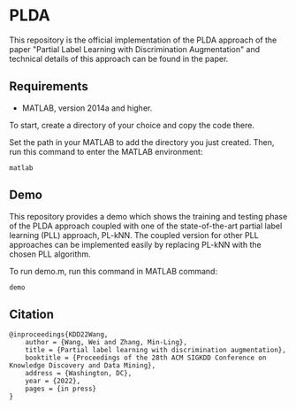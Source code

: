 # PLDA
This repository is the official implementation of the PLDA approach of the paper "Partial Label Learning with Discrimination Augmentation" and technical details of this approach can be found in the paper. 

## Requirements
- MATLAB, version 2014a and higher.

To start, create a directory of your choice and copy the code there.

Set the path in your MATLAB to add the directory you just created.
Then, run this command to enter the MATLAB environment:
```
matlab
```
## Demo
This repository provides a demo which shows the training and testing phase of the PLDA approach coupled with one of the state-of-the-art partial label learning (PLL) approach, PL-kNN. The coupled version for other PLL approaches can be implemented easily by replacing PL-kNN with the chosen  PLL algorithm.

To run demo.m, run this command in MATLAB command:

```
demo
```

## Citation
```
@inproceedings{KDD22Wang,
    author = {Wang, Wei and Zhang, Min-Ling},
    title = {Partial label learning with discrimination augmentation},
    booktitle = {Proceedings of the 28th ACM SIGKDD Conference on Knowledge Discovery and Data Mining},
    address = {Washington, DC},
    year = {2022},
    pages = {in press}
}
```
